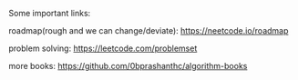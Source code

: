 Some important links:

  roadmap(rough and we can change/deviate):
    https://neetcode.io/roadmap

  problem solving:
    https://leetcode.com/problemset


  more books:
    https://github.com/0bprashanthc/algorithm-books
